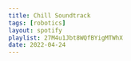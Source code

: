 ```yaml
---
title: Chill Soundtrack
tags: [robotics]
layout: spotify
playlist: 27M4u1Jbt8WQfBYigMTWhX
date: 2022-04-24
---
```

